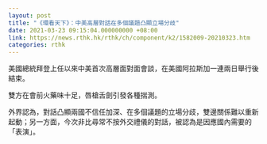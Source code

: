 ```yaml
---
layout: post
title: "《環看天下》：中美高層對話在多個議題凸顯立場分歧"
date: 2021-03-23 09:15:04.000000000 +08:00
link: https://news.rthk.hk/rthk/ch/component/k2/1582009-20210323.htm
categories: rthk
---
```


美國總統拜登上任以來中美首次高層面對面會談，在美國阿拉斯加一連兩日舉行後結束。

雙方在會前火藥味十足，唇槍舌劍引發各種揣測。

外界認為，對話凸顯兩國不信任加深、在多個議題的立場分歧，雙邊關係難以重新起動；另一方面，今次非比尋常不按外交禮儀的對話，被認為是因應國內需要的「表演」。

